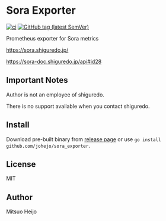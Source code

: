 # Sora Exporter

[![ci](https://github.com/johejo/sora_exporter/workflows/ci/badge.svg?branch=main)](https://github.com/johejo/sora_exporter/actions?query=workflow%3Aci)
[![GitHub tag (latest SemVer)](https://img.shields.io/github/v/tag/johejo/sora_exporter?style?flag-square)](https://github.com/johejo/sora_exporter/releases)

Prometheus exporter for Sora metrics

https://sora.shiguredo.jp/

https://sora-doc.shiguredo.jp/api#id28

## Important Notes

Author is not an employee of shiguredo.

There is no support available when you contact shiguredo.

## Install

Download pre-built binary from [release page](https://github.com/johejo/sora_exporter/releases) or use `go install github.com/johejo/sora_exporter`.

## License

MIT

## Author

Mitsuo Heijo
